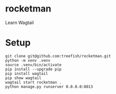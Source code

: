 # rocketman
Learn Wagtail

# Setup

    git clone git@github.com:treefish/rocketman.git
    python -m venv .venv
    source .venv/bin/activate
    pip install --upgrade pip
    pip install wagtail
    pip show wagtail
    wagtail start rocketman .
    python manage.py runserver 0.0.0.0:8013
    
    
    
    